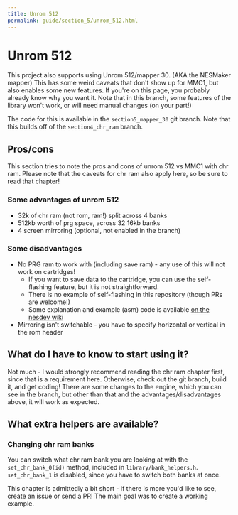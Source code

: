 ```yaml
---
title: Unrom 512
permalink: guide/section_5/unrom_512.html
---
```

# Unrom 512 

This project also supports using Unrom 512/mapper 30. (AKA the NESMaker mapper) This has some weird caveats that
don't show up for MMC1, but also enables some new features. If you're on this page, you probably already know why
you want it. Note that in this branch, some features of the library won't work, or will need manual changes 
(on your part!)

The code for this is available in the `section5_mapper_30` git branch. Note that this builds off of the 
`section4_chr_ram` branch.

## Pros/cons

This section tries to note the pros and cons of unrom 512 vs MMC1 with chr ram. Please note that the caveats for 
chr ram also apply here, so be sure to read that chapter!

### Some advantages of unrom 512

* 32k of chr ram (not rom, ram!) split across 4 banks
* 512kb worth of prg space, across 32 16kb banks
* 4 screen mirroring (optional, not enabled in the branch)

### Some disadvantages
* No PRG ram to work with (including save ram) - any use of this will not work on cartridges!
    * If you want to save data to the cartridge, you can use the self-flashing feature, but it is not straightforward. 
    * There is no example of self-flashing in this repository (though PRs are welcome!) 
    * Some explanation and example (asm) code is available [on the nesdev wiki](https://wiki.nesdev.org/w/index.php/UNROM_512)
* Mirroring isn't switchable - you have to specify horizontal or vertical in the rom header

## What do I have to know to start using it?

Not much - I would strongly recommend reading the chr ram chapter first, since that is a requirement here. Otherwise, 
check out the git branch, build it, and get coding! There are some changes to the engine, which you can
see in the branch, but other than that and the advantages/disadvantages above, it will work as expected.

## What extra helpers are available?

### Changing chr ram banks

You can switch what chr ram bank you are looking at with the `set_chr_bank_0(id)` method, included in 
`library/bank_helpers.h`. `set_chr_bank_1` is disabled, since you have to switch both banks at once.

This chapter is admittedly a bit short - if there is more you'd like to see, create an issue or send a 
PR! The main goal was to create a working example.